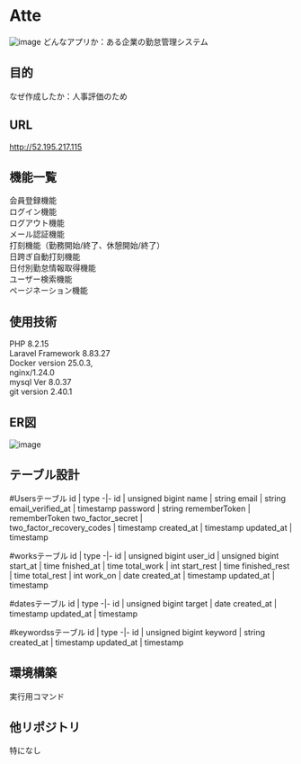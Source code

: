 # Atte
![image](https://github.com/boreaster21/fortify/assets/155618258/cfe27972-78fa-49cd-8c8c-a5e5e4392c4b)
どんなアプリか：ある企業の勤怠管理システム

## 目的
なぜ作成したか：人事評価のため

## URL
http://52.195.217.115

## 機能一覧
会員登録機能<br>
ログイン機能<br>
ログアウト機能<br>
メール認証機能<br>
打刻機能（勤務開始/終了、休憩開始/終了）<br>
日跨ぎ自動打刻機能<br>
日付別勤怠情報取得機能<br>
ユーザー検索機能<br>
ページネーション機能<br>

## 使用技術
PHP 8.2.15<br>
Laravel Framework 8.83.27<br>
Docker version 25.0.3,<br>
nginx/1.24.0<br>
mysql  Ver 8.0.37<br>
git version 2.40.1<br>

## ER図
![image](https://github.com/boreaster21/fortify/assets/155618258/5f4f2e26-6102-4900-add8-4098775f1390)

## テーブル設計
#Usersテーブル
id | type
-|-
id | unsigned bigint 
name | string
email | string
email_verified_at | timestamp
password | string
rememberToken | rememberToken
two_factor_secret |  	
two_factor_recovery_codes | timestamp
created_at | timestamp
updated_at | timestamp

#worksテーブル
id | type
-|-
id | unsigned bigint
user_id | unsigned bigint
start_at | time
fnished_at | time
total_work | int
start_rest | time
finished_rest | time
total_rest | int
work_on | date
created_at | timestamp
updated_at | timestamp

#datesテーブル
id | type
-|-
id | unsigned bigint
target | date
created_at | timestamp
updated_at | timestamp

#keywordssテーブル
id | type
-|-
id | unsigned bigint
keyword | string
created_at | timestamp
updated_at | timestamp

## 環境構築
実行用コマンド

## 他リポジトリ
特になし
